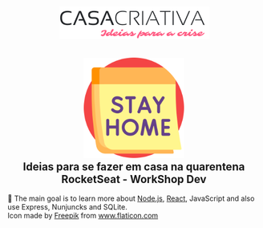 <h1 align="center"><img src="public/WS Logo.png" alt="Casa Criativa Logo"/></h1>

<h2 align="center">
    <img src="public/stay_home.svg" alt="stay home" width="200px"/><br>
    <b>Ideias para se fazer em casa na quarentena</b> <br> 
    RocketSeat - WorkShop Dev
</h2>

:dart: The main goal is to learn more about [Node.js][1], [React][2], JavaScript and also use Express, Nunjuncks and SQLite.
<br>
Icon made by 
<a href="https://www.flaticon.com/authors/freepik" title="Freepik">Freepik</a> from 
<a href="https://www.flaticon.com/" title="Flaticon"> www.flaticon.com</a>
    
[1]: https://nodejs.org/en/
[2]: https://reactjs.org/

